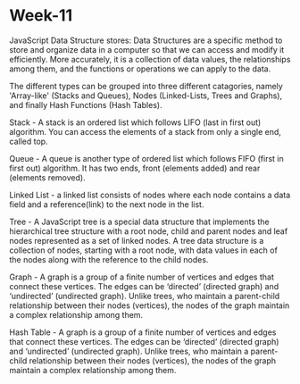# Week-11

JavaScript Data Structure stores:
Data Structures are a specific method to store and organize data in a computer so that we can access and modify it efficiently. More accurately, it is a collection of data values, the relationships among them, and the functions or operations we can apply to the data. 

The different types can be grouped into three different catagories, namely 'Array-like' (Stacks and Queues), Nodes (Linked-Lists, Trees and Graphs), and finally Hash Functions (Hash Tables).

Stack - A stack is an ordered list which follows LIFO (last in first out) algorithm. You can access the elements of a stack from only a single end, called top. 

Queue - A queue is another type of ordered list which follows FIFO (first in first out) algorithm. It has two ends, front (elements added) and rear (elements removed).

Linked List -  a linked list consists of nodes where each node contains a data field and a reference(link) to the next node in the list.

Tree - A JavaScript tree is a special data structure that implements the hierarchical tree structure with a root node, child and parent nodes and leaf nodes represented as a set of linked nodes. A tree data structure is a collection of nodes, starting with a root node, with data values in each of the nodes along with the reference to the child nodes. 

Graph - A graph is a group of a finite number of vertices and edges that connect these vertices. The edges can be ‘directed’ (directed graph) and ‘undirected’ (undirected graph). Unlike trees, who maintain a parent-child relationship between their nodes (vertices), the nodes of the graph maintain a complex relationship among them.

Hash Table - A graph is a group of a finite number of vertices and edges that connect these vertices. The edges can be ‘directed’ (directed graph) and ‘undirected’ (undirected graph). Unlike trees, who maintain a parent-child relationship between their nodes (vertices), the nodes of the graph maintain a complex relationship among them.